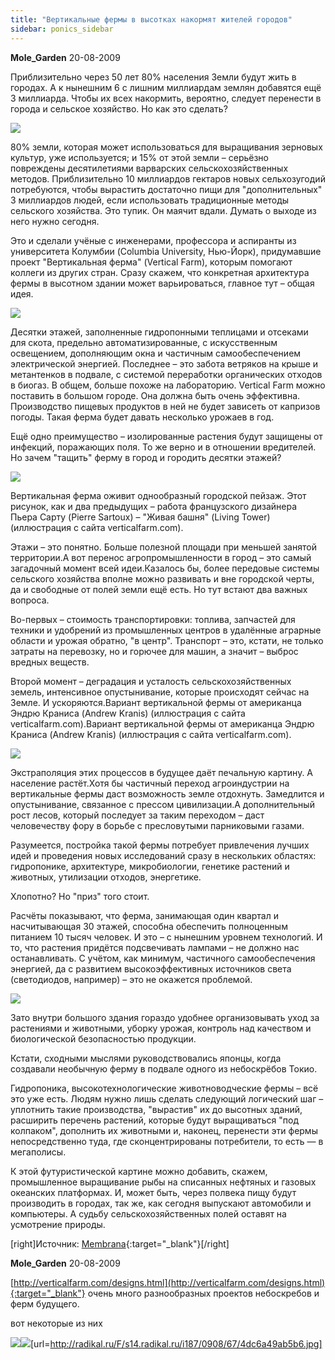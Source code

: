 ```yaml
---
title: "Вертикальные фермы в высотках накормят жителей городов"
sidebar: ponics_sidebar
---
```


**Mole_Garden** 20-08-2009

Приблизительно через 50 лет 80% населения Земли будут жить в городах. А к нынешним 6 с лишним миллиардам землян добавятся ещё 3 миллиарда. Чтобы их всех накормить, вероятно, следует перенести в города и сельское хозяйство. Но как это сделать?

![](http://img7.imageshack.us/img7/1599/85343166.jpg)

80% земли, которая может использоваться для выращивания зерновых культур, уже используется; и 15% от этой земли – серьёзно повреждены десятилетиями варварских сельскохозяйственных методов. Приблизительно 10 миллиардов гектаров новых сельхозугодий потребуются, чтобы вырастить достаточно пищи для "дополнительных" 3 миллиардов людей, если использовать традиционные методы сельского хозяйства. Это тупик. Он маячит вдали. Думать о выходе из него нужно сегодня.

Это и сделали учёные с инженерами, профессора и аспиранты из университета Колумбии (Columbia University, Нью-Йорк), придумавшие проект "Вертикальная ферма" (Vertical Farm), которым помогают коллеги из других стран. Сразу скажем, что конкретная архитектура фермы в высотном здании может варьироваться, главное тут – общая идея.

![](http://img29.imageshack.us/img29/5921/95760520.jpg)

Десятки этажей, заполненные гидропонными теплицами и отсеками для скота, предельно автоматизированные, с искусственным освещением, дополняющим окна и частичным самообеспечением электрической энергией. Последнее – это забота ветряков на крыше и метантенков в подвале, с системой переработки органических отходов в биогаз. В общем, больше похоже на лабораторию. Vertical Farm можно поставить в большом городе. Она должна быть очень эффективна. Производство пищевых продуктов в ней не будет зависеть от капризов погоды. Такая ферма будет давать несколько урожаев в год.

Ещё одно преимущество – изолированные растения будут защищены от инфекций, поражающих поля. То же верно и в отношении вредителей. Но зачем "тащить" ферму в город и городить десятки этажей?

![](http://img43.imageshack.us/img43/6382/90351935.jpg)

Вертикальная ферма оживит однообразный городской пейзаж. Этот рисунок, как и два предыдущих – работа французского дизайнера Пьера Сарту (Pierre Sartoux) – "Живая башня" (Living Tower) (иллюстрация с сайта verticalfarm.com).

Этажи – это понятно. Больше полезной площади при меньшей занятой территории.А вот перенос агропромышленности в город – это самый загадочный момент всей идеи.Казалось бы, более передовые системы сельского хозяйства вполне можно развивать и вне городской черты, да и свободные от полей земли ещё есть. Но тут встают два важных вопроса.

Во-первых – стоимость транспортировки: топлива, запчастей для техники и удобрений из промышленных центров в удалённые аграрные области и урожая обратно, "в центр". Транспорт – это, кстати, не только затраты на перевозку, но и горючее для машин, а значит – выброс вредных веществ.

Второй момент – деградация и усталость сельскохозяйственных земель, интенсивное опустынивание, которые происходят сейчас на Земле. И ускоряются.Вариант вертикальной фермы от американца Эндрю Краниса (Andrew Kranis) (иллюстрация с сайта verticalfarm.com).Вариант вертикальной фермы от американца Эндрю Краниса (Andrew Kranis) (иллюстрация с сайта verticalfarm.com).

![](http://img25.imageshack.us/img25/6501/48669360.jpg)

Экстраполяция этих процессов в будущее даёт печальную картину. А население растёт.Хотя бы частичный переход агроиндустрии на вертикальные фермы даст возможность земле отдохнуть. Замедлится и опустынивание, связанное с прессом цивилизации.А дополнительный рост лесов, который последует за таким переходом – даст человечеству фору в борьбе с пресловутыми парниковыми газами.

Разумеется, постройка такой фермы потребует привлечения лучших идей и проведения новых исследований сразу в нескольких областях: гидропонике, архитектуре, микробиологии, генетике растений и животных, утилизации отходов, энергетике.

Хлопотно? Но "приз" того стоит.

Расчёты показывают, что ферма, занимающая один квартал и насчитывающая 30 этажей, способна обеспечить полноценным питанием 10 тысяч человек. И это – с нынешним уровнем технологий. И то, что растения придётся подсвечивать лампами – не должно нас останавливать. С учётом, как минимум, частичного самообеспечения энергией, да с развитием высокоэффективных источников света (светодиодов, например) – это не окажется проблемой.

![](http://img25.imageshack.us/img25/3729/78498921.jpg)

Зато внутри большого здания гораздо удобнее организовывать уход за растениями и животными, уборку урожая, контроль над качеством и биологической безопасностью продукции.

Кстати, сходными мыслями руководствовались японцы, когда создавали необычную ферму в подвале одного из небоскрёбов Токио.

Гидропоника, высокотехнологические животноводческие фермы – всё это уже есть. Людям нужно лишь сделать следующий логический шаг – уплотнить такие производства, "вырастив" их до высотных зданий, расширить перечень растений, которые будут выращиваться "под колпаком", дополнить их животными и, наконец, перенести эти фермы непосредственно туда, где сконцентрированы потребители, то есть — в мегаполисы.

К этой футуристической картине можно добавить, скажем, промышленное выращивание рыбы на списанных нефтяных и газовых океанских платформах. И, может быть, через полвека пищу будут производить в городах, так же, как сегодня выпускают автомобили и компьютеры. А судьбу сельскохозяйственных полей оставят на усмотрение природы. 

[right]Источник: [Membrana](http://www.membrana.ru/articles/imagination/2005/06/28/210400.html){:target="_blank"}[/right]


**Mole_Garden** 20-08-2009

[http://verticalfarm.com/designs.html](http://verticalfarm.com/designs.html){:target="_blank"} очень много разнообразных проектов небоскребов и ферм будущего. 

вот некоторые из них

![](http://img200.imageshack.us/img200/7136/15581406.jpg)![](http://img29.imageshack.us/img29/8729/14031555.jpg)[url=http://radikal.ru/F/s14.radikal.ru/i187/0908/67/4dc6a49ab5b6.jpg]


